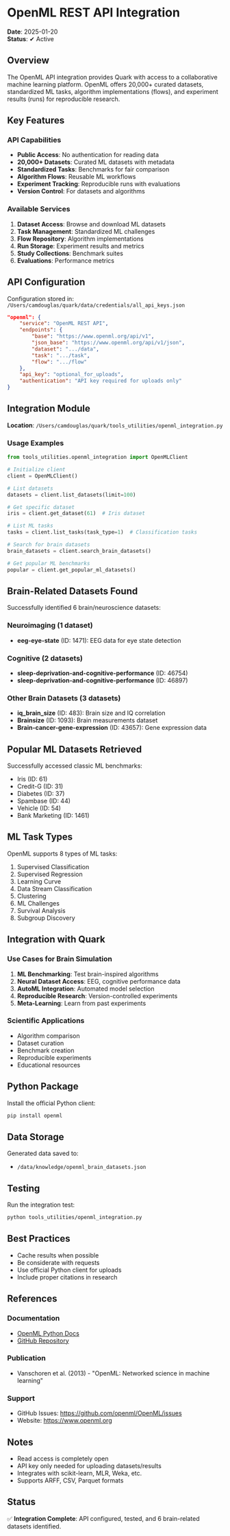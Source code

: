 # OpenML REST API Integration

**Date**: 2025-01-20  
**Status**: ✔ Active

## Overview

The OpenML API integration provides Quark with access to a collaborative machine learning platform. OpenML offers 20,000+ curated datasets, standardized ML tasks, algorithm implementations (flows), and experiment results (runs) for reproducible research.

## Key Features

### API Capabilities
- **Public Access**: No authentication for reading data
- **20,000+ Datasets**: Curated ML datasets with metadata
- **Standardized Tasks**: Benchmarks for fair comparison
- **Algorithm Flows**: Reusable ML workflows
- **Experiment Tracking**: Reproducible runs with evaluations
- **Version Control**: For datasets and algorithms

### Available Services
1. **Dataset Access**: Browse and download ML datasets
2. **Task Management**: Standardized ML challenges
3. **Flow Repository**: Algorithm implementations
4. **Run Storage**: Experiment results and metrics
5. **Study Collections**: Benchmark suites
6. **Evaluations**: Performance metrics

## API Configuration

Configuration stored in: `/Users/camdouglas/quark/data/credentials/all_api_keys.json`

```json
"openml": {
    "service": "OpenML REST API",
    "endpoints": {
        "base": "https://www.openml.org/api/v1",
        "json_base": "https://www.openml.org/api/v1/json",
        "dataset": ".../data",
        "task": ".../task",
        "flow": ".../flow"
    },
    "api_key": "optional_for_uploads",
    "authentication": "API key required for uploads only"
}
```

## Integration Module

**Location**: `/Users/camdouglas/quark/tools_utilities/openml_integration.py`

### Usage Examples

```python
from tools_utilities.openml_integration import OpenMLClient

# Initialize client
client = OpenMLClient()

# List datasets
datasets = client.list_datasets(limit=100)

# Get specific dataset
iris = client.get_dataset(61)  # Iris dataset

# List ML tasks
tasks = client.list_tasks(task_type=1)  # Classification tasks

# Search for brain datasets
brain_datasets = client.search_brain_datasets()

# Get popular ML benchmarks
popular = client.get_popular_ml_datasets()
```

## Brain-Related Datasets Found

Successfully identified 6 brain/neuroscience datasets:

### Neuroimaging (1 dataset)
- **eeg-eye-state** (ID: 1471): EEG data for eye state detection

### Cognitive (2 datasets)
- **sleep-deprivation-and-cognitive-performance** (ID: 46754)
- **sleep-deprivation-and-cognitive-performance** (ID: 46897)

### Other Brain Datasets (3 datasets)
- **iq_brain_size** (ID: 483): Brain size and IQ correlation
- **Brainsize** (ID: 1093): Brain measurements dataset
- **Brain-cancer-gene-expression** (ID: 43657): Gene expression data

## Popular ML Datasets Retrieved

Successfully accessed classic ML benchmarks:
- Iris (ID: 61)
- Credit-G (ID: 31)
- Diabetes (ID: 37)
- Spambase (ID: 44)
- Vehicle (ID: 54)
- Bank Marketing (ID: 1461)

## ML Task Types

OpenML supports 8 types of ML tasks:
1. Supervised Classification
2. Supervised Regression
3. Learning Curve
4. Data Stream Classification
5. Clustering
6. ML Challenges
7. Survival Analysis
8. Subgroup Discovery

## Integration with Quark

### Use Cases for Brain Simulation
1. **ML Benchmarking**: Test brain-inspired algorithms
2. **Neural Dataset Access**: EEG, cognitive performance data
3. **AutoML Integration**: Automated model selection
4. **Reproducible Research**: Version-controlled experiments
5. **Meta-Learning**: Learn from past experiments

### Scientific Applications
- Algorithm comparison
- Dataset curation
- Benchmark creation
- Reproducible experiments
- Educational resources

## Python Package

Install the official Python client:
```bash
pip install openml
```

## Data Storage

Generated data saved to:
- `/data/knowledge/openml_brain_datasets.json`

## Testing

Run the integration test:
```bash
python tools_utilities/openml_integration.py
```

## Best Practices

- Cache results when possible
- Be considerate with requests
- Use official Python client for uploads
- Include proper citations in research

## References

### Documentation
- [OpenML Python Docs](https://openml.github.io/openml-python/main/)
- [GitHub Repository](https://github.com/openml/openml-python)

### Publication
- Vanschoren et al. (2013) - "OpenML: Networked science in machine learning"

### Support
- GitHub Issues: https://github.com/openml/OpenML/issues
- Website: https://www.openml.org

## Notes

- Read access is completely open
- API key only needed for uploading datasets/results
- Integrates with scikit-learn, MLR, Weka, etc.
- Supports ARFF, CSV, Parquet formats

## Status

✅ **Integration Complete**: API configured, tested, and 6 brain-related datasets identified.
